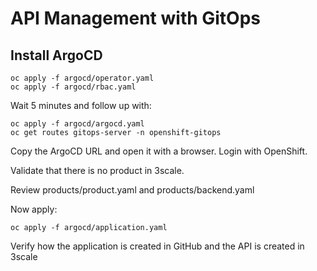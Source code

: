 # API Management with GitOps

## Install ArgoCD

```
oc apply -f argocd/operator.yaml
oc apply -f argocd/rbac.yaml
```

Wait 5 minutes and follow up with:

```
oc apply -f argocd/argocd.yaml
oc get routes gitops-server -n openshift-gitops
```

Copy the ArgoCD URL and open it with a browser. Login with OpenShift.

Validate that there is no product in 3scale.

Review products/product.yaml and products/backend.yaml

Now apply:

```
oc apply -f argocd/application.yaml
```

Verify how the application is created in GitHub and the API is created in 3scale

